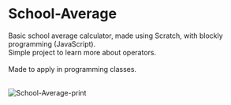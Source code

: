 # School-Average
Basic school average calculator, made using Scratch, with blockly programming (JavaScript).<br>
Simple project to learn more about operators.<br><br>
Made to apply in programming classes.<br><br>

![School-Average-print](https://github.com/user-attachments/assets/7ecd79c6-6112-4921-8950-3cbd3df4f65f)
